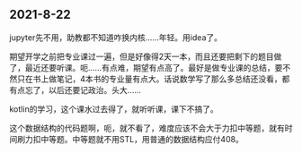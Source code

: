 ## 2021-8-22

jupyter先不用，助教都不知道咋换内核……年轻。用idea了。

期望开学之前把专业课过一遍，但是好像得2天一本，而且还要把剩下的题目做了，最近还要听课。呃……有点难，期望有点高了。最好是做专业课的总结，要不然只在书上做笔记，4本书的专业量有点大。话说数学写了那么多总结还没看，都有点忘了，以后还要记政治。头大……

kotlin的学习，这个课水过去得了，就听听课，课下不搞了。

这个数据结构的代码题啊，呃，就不看了，难度应该不会大于力扣中等题，就有时间刷力扣中等题。中等题就不用STL，用普通的数据结构应付408。
